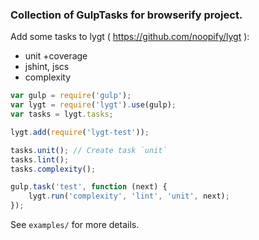 ### Collection of GulpTasks for browserify project.

Add some tasks to lygt ( https://github.com/noopify/lygt ):

- unit +coverage
- jshint, jscs
- complexity

```javascript
var gulp = require('gulp');
var lygt = require('lygt').use(gulp);
var tasks = lygt.tasks;

lygt.add(require('lygt-test'));

tasks.unit(); // Create task `unit`
tasks.lint();
tasks.complexity();

gulp.task('test', function (next) {
    lygt.run('complexity', 'lint', 'unit', next);
});
```

See `examples/` for more details.
